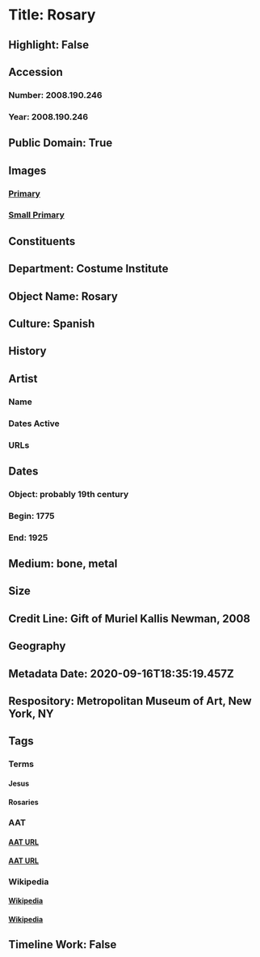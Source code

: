 # Title: Rosary
## Highlight: False
## Accession
### Number: 2008.190.246
### Year: 2008.190.246
## Public Domain: True
## Images
### [Primary](https://images.metmuseum.org/CRDImages/ci/original/2008.190.246_F.jpg)
### [Small Primary](https://images.metmuseum.org/CRDImages/ci/web-large/2008.190.246_F.jpg)
## Constituents
## Department: Costume Institute
## Object Name: Rosary
## Culture: Spanish
## History
## Artist
### Name
### Dates Active
### URLs
## Dates
### Object: probably 19th century
### Begin: 1775
### End: 1925
## Medium: bone, metal
## Size
## Credit Line: Gift of Muriel Kallis Newman, 2008
## Geography
## Metadata Date: 2020-09-16T18:35:19.457Z
## Respository: Metropolitan Museum of Art, New York, NY
## Tags
### Terms
#### Jesus
#### Rosaries
### AAT
#### [AAT URL](http://vocab.getty.edu/page/ia/901000087)
#### [AAT URL](http://vocab.getty.edu/page/aat/300262831)
### Wikipedia
#### [Wikipedia]()
#### [Wikipedia]()
## Timeline Work: False